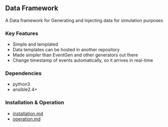 ## Data Framework

A Data framework for Generating and Injecting data for simulation purposes

### Key Features
- Simple and templated
- Data templates can be hosted in another repository
- Made simpler than EventGen and other generators out there
- Change timestamp of events automatically, so it arrives in real-time

### Dependencies
- python3
- ansible2.4+

### Installation & Operation
- [installation.md](installation.md)
- [operation.md](operation.md)
